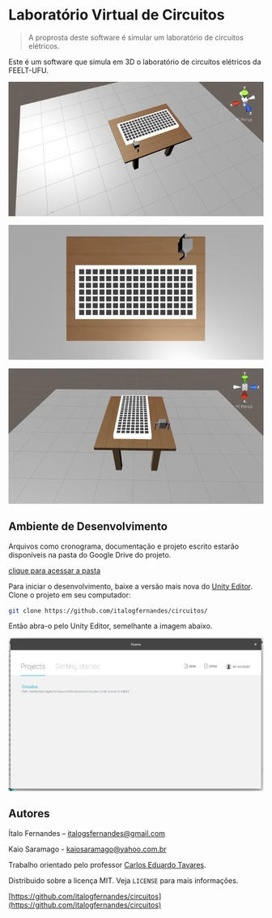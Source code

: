 # Laboratório Virtual de Circuitos
> A proprosta deste software é simular um laboratório de circuitos elétricos.

Este é um software que simula em 3D o laboratório de circuitos elétricos da FEELT-UFU.

![](Screenshots/Mesa_Isometrica.png)

![](Screenshots/mesa_visao_superior.png)

![](Screenshots/Mesa_e_resistor.png)

## Ambiente de Desenvolvimento

Arquivos como cronograma, documentação e projeto escrito estarão disponíveis na pasta do Google Drive do projeto.

[clique para acessar a pasta](https://drive.google.com/folderview?id=0B9-1PWnB4ejCeGpoZU9DbGRybW8&usp=sharing)



Para iniciar o desenvolvimento, baixe a versão mais nova do [Unity Editor](https://unity3d.com/pt/get-unity/download).
Clone o projeto em seu computador:
```sh
git clone https://github.com/italogfernandes/circuitos/
```
Então abra-o pelo Unity Editor, semelhante a imagem abaixo.

![](Screenshots/Unity.png)

## Autores

Ítalo Fernandes – italogsfernandes@gmail.com

Kaio Saramago - kaiosaramago@yahoo.com.br

Trabalho orientado pelo professor [Carlos Eduardo Tavares](http://www.feelt.ufu.br/node/51).

Distribuido sobre a licença MIT. Veja ``LICENSE`` para mais informações.

[https://github.com/italogfernandes/circuitos](https://github.com/italogfernandes/circuitos)
